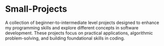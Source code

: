 # Small-Projects
A collection of beginner-to-intermediate level projects designed to enhance my programming skills and explore different concepts in software development. These projects focus on practical applications, algorithmic problem-solving, and building foundational skills in coding.

